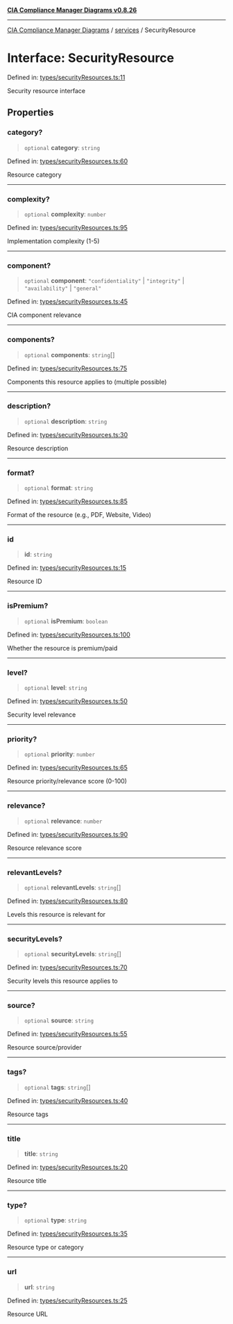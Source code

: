 [**CIA Compliance Manager Diagrams v0.8.26**](../../README.md)

***

[CIA Compliance Manager Diagrams](../../modules.md) / [services](../README.md) / SecurityResource

# Interface: SecurityResource

Defined in: [types/securityResources.ts:11](https://github.com/Hack23/cia-compliance-manager/blob/168f1311621722afef33b264085d8ac99d4a3213/src/types/securityResources.ts#L11)

Security resource interface

## Properties

### category?

> `optional` **category**: `string`

Defined in: [types/securityResources.ts:60](https://github.com/Hack23/cia-compliance-manager/blob/168f1311621722afef33b264085d8ac99d4a3213/src/types/securityResources.ts#L60)

Resource category

***

### complexity?

> `optional` **complexity**: `number`

Defined in: [types/securityResources.ts:95](https://github.com/Hack23/cia-compliance-manager/blob/168f1311621722afef33b264085d8ac99d4a3213/src/types/securityResources.ts#L95)

Implementation complexity (1-5)

***

### component?

> `optional` **component**: `"confidentiality"` \| `"integrity"` \| `"availability"` \| `"general"`

Defined in: [types/securityResources.ts:45](https://github.com/Hack23/cia-compliance-manager/blob/168f1311621722afef33b264085d8ac99d4a3213/src/types/securityResources.ts#L45)

CIA component relevance

***

### components?

> `optional` **components**: `string`[]

Defined in: [types/securityResources.ts:75](https://github.com/Hack23/cia-compliance-manager/blob/168f1311621722afef33b264085d8ac99d4a3213/src/types/securityResources.ts#L75)

Components this resource applies to (multiple possible)

***

### description?

> `optional` **description**: `string`

Defined in: [types/securityResources.ts:30](https://github.com/Hack23/cia-compliance-manager/blob/168f1311621722afef33b264085d8ac99d4a3213/src/types/securityResources.ts#L30)

Resource description

***

### format?

> `optional` **format**: `string`

Defined in: [types/securityResources.ts:85](https://github.com/Hack23/cia-compliance-manager/blob/168f1311621722afef33b264085d8ac99d4a3213/src/types/securityResources.ts#L85)

Format of the resource (e.g., PDF, Website, Video)

***

### id

> **id**: `string`

Defined in: [types/securityResources.ts:15](https://github.com/Hack23/cia-compliance-manager/blob/168f1311621722afef33b264085d8ac99d4a3213/src/types/securityResources.ts#L15)

Resource ID

***

### isPremium?

> `optional` **isPremium**: `boolean`

Defined in: [types/securityResources.ts:100](https://github.com/Hack23/cia-compliance-manager/blob/168f1311621722afef33b264085d8ac99d4a3213/src/types/securityResources.ts#L100)

Whether the resource is premium/paid

***

### level?

> `optional` **level**: `string`

Defined in: [types/securityResources.ts:50](https://github.com/Hack23/cia-compliance-manager/blob/168f1311621722afef33b264085d8ac99d4a3213/src/types/securityResources.ts#L50)

Security level relevance

***

### priority?

> `optional` **priority**: `number`

Defined in: [types/securityResources.ts:65](https://github.com/Hack23/cia-compliance-manager/blob/168f1311621722afef33b264085d8ac99d4a3213/src/types/securityResources.ts#L65)

Resource priority/relevance score (0-100)

***

### relevance?

> `optional` **relevance**: `number`

Defined in: [types/securityResources.ts:90](https://github.com/Hack23/cia-compliance-manager/blob/168f1311621722afef33b264085d8ac99d4a3213/src/types/securityResources.ts#L90)

Resource relevance score

***

### relevantLevels?

> `optional` **relevantLevels**: `string`[]

Defined in: [types/securityResources.ts:80](https://github.com/Hack23/cia-compliance-manager/blob/168f1311621722afef33b264085d8ac99d4a3213/src/types/securityResources.ts#L80)

Levels this resource is relevant for

***

### securityLevels?

> `optional` **securityLevels**: `string`[]

Defined in: [types/securityResources.ts:70](https://github.com/Hack23/cia-compliance-manager/blob/168f1311621722afef33b264085d8ac99d4a3213/src/types/securityResources.ts#L70)

Security levels this resource applies to

***

### source?

> `optional` **source**: `string`

Defined in: [types/securityResources.ts:55](https://github.com/Hack23/cia-compliance-manager/blob/168f1311621722afef33b264085d8ac99d4a3213/src/types/securityResources.ts#L55)

Resource source/provider

***

### tags?

> `optional` **tags**: `string`[]

Defined in: [types/securityResources.ts:40](https://github.com/Hack23/cia-compliance-manager/blob/168f1311621722afef33b264085d8ac99d4a3213/src/types/securityResources.ts#L40)

Resource tags

***

### title

> **title**: `string`

Defined in: [types/securityResources.ts:20](https://github.com/Hack23/cia-compliance-manager/blob/168f1311621722afef33b264085d8ac99d4a3213/src/types/securityResources.ts#L20)

Resource title

***

### type?

> `optional` **type**: `string`

Defined in: [types/securityResources.ts:35](https://github.com/Hack23/cia-compliance-manager/blob/168f1311621722afef33b264085d8ac99d4a3213/src/types/securityResources.ts#L35)

Resource type or category

***

### url

> **url**: `string`

Defined in: [types/securityResources.ts:25](https://github.com/Hack23/cia-compliance-manager/blob/168f1311621722afef33b264085d8ac99d4a3213/src/types/securityResources.ts#L25)

Resource URL
